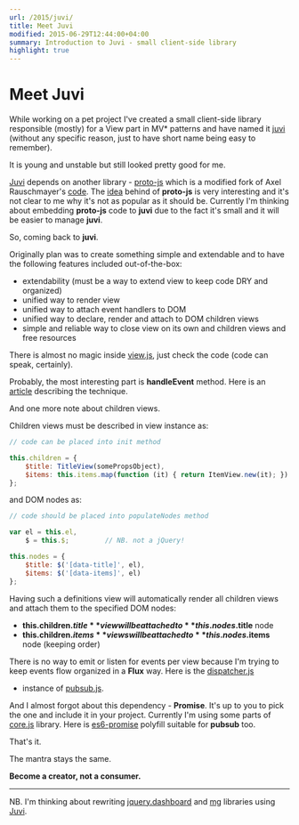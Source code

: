 ```yaml
---
url: /2015/juvi/
title: Meet Juvi
modified: 2015-06-29T12:44:00+04:00
summary: Introduction to Juvi - small client-side library
highlight: true
---
```

# Meet Juvi


While working on a pet project I've created a small client-side library
responsible (mostly) for a View part in MV\* patterns and have named it
[juvi][juvi] (without any specific reason, just to have short name being
easy to remember).

It is young and unstable but still looked pretty good for me.

[Juvi][juvi] depends on another library - [proto-js][protojs] which is
a modified fork of Axel Rauschmayer's [code](https://github.com/rauschma/proto-js).
The [idea](http://www.2ality.com/2011/06/prototypes-as-classes.html) behind
of **proto-js** is very interesting and it's not clear to me why it's not as
popular as it should be.
Currently I'm thinking about embedding **proto-js** code to **juvi** due to the
fact it's small and it will be easier to manage **juvi**.

So, coming back to **juvi**.

Originally plan was to create something simple and extendable and to have the
following features included out-of-the-box:

- extendability (must be a way to extend view to keep code DRY and organized)
- unified way to render view
- unified way to attach event handlers to DOM
- unified way to declare, render and attach to DOM children views
- simple and reliable way to close view on its own and children views and
  free resources

There is almost no magic inside [view.js][1], just check the code (code can
speak, certainly).

Probably, the most interesting part is **handleEvent** method. Here is an
[article](http://www.thecssninja.com/javascript/handleevent) describing the
technique.

And one more note about children views.

Children views must be described in view instance as:

```javascript
// code can be placed into init method

this.children = {
    $title: TitleView(somePropsObject),
    $items: this.items.map(function (it) { return ItemView.new(it); })
};

```

and DOM nodes as:

```javascript
// code should be placed into populateNodes method

var el = this.el,
    $ = this.$;         // NB. not a jQuery!

this.nodes = {
    $title: $('[data-title]', el),
    $items: $('[data-items]', el)
};

```


Having such a definitions view will automatically render all children views and
attach them to the specified DOM nodes:

- **this.children.$title** view will be attached to **this.nodes.$title** node
- **this.children.$items** views will be attached to **this.nodes.$items** node
  (keeping order)

There is no way to emit or listen for events per view because I'm trying to
keep events flow organized in a **Flux** way. Here is the [dispatcher.js](https://github.com/ysegorov/juvi/blob/develop/src/dispatcher.js)
- instance of [pubsub.js](https://github.com/ysegorov/juvi/blob/develop/src/pubsub.js).

And I almost forgot about this dependency - **Promise**. It's up to you to
pick the one and include it in your project.
Currently I'm using some parts of [core.js](https://github.com/zloirock/core-js)
library. Here is [es6-promise](https://github.com/jakearchibald/es6-promise)
polyfill suitable for **pubsub** too.

That's it.

The mantra stays the same.

**Become a creator, not a consumer.**

---------------

NB. I'm thinking about rewriting [jquery.dashboard](https://github.com/ysegorov/jquery.dashboard)
and [mg](https://bitbucket.org/ysegorov/mg/src) libraries using [Juvi][juvi].


[juvi]: https://github.com/ysegorov/juvi
[protojs]: https://github.com/ysegorov/proto-js
[1]: https://github.com/ysegorov/juvi/blob/develop/src/view.js


